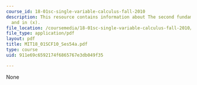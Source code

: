 ```yaml
---
course_id: 18-01sc-single-variable-calculus-fall-2010
description: This resource contains information about The second fundamental theorm
  and in (x).
file_location: /coursemedia/18-01sc-single-variable-calculus-fall-2010/911e69c6592174f6865767e3db049f35_MIT18_01SCF10_Ses54a.pdf
file_type: application/pdf
layout: pdf
title: MIT18_01SCF10_Ses54a.pdf
type: course
uid: 911e69c6592174f6865767e3db049f35

---
```

None